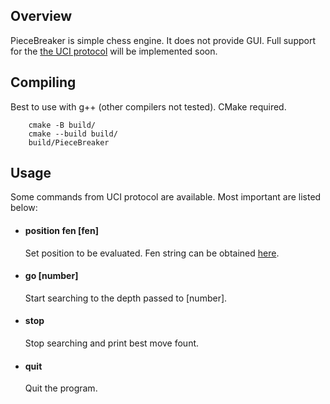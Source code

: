 ## Overview

PieceBreaker is simple chess engine. It does not provide GUI. Full support for the [the UCI protocol](https://www.shredderchess.com/download/div/uci.zip) will be implemented soon.


## Compiling
Best to use with g++ (other compilers not tested). CMake required.

```
    cmake -B build/
    cmake --build build/
    build/PieceBreaker
```

## Usage
Some commands from UCI protocol are available. Most important are listed below:

  * #### position fen [fen]
    Set position to be evaluated. Fen string can be obtained [here](https://lichess.org/editor).

  * #### go [number]
    Start searching to the depth passed to [number].

  * #### stop
    Stop searching and print best move fount.

  * #### quit
    Quit the program.